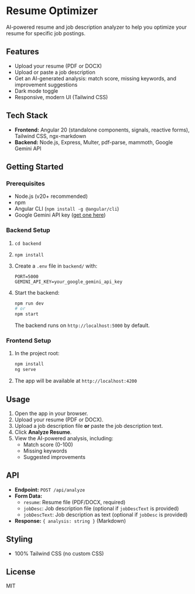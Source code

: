 # Resume Optimizer

AI-powered resume and job description analyzer to help you optimize your resume for specific job postings.

## Features

- Upload your resume (PDF or DOCX)
- Upload or paste a job description
- Get an AI-generated analysis: match score, missing keywords, and improvement suggestions
- Dark mode toggle
- Responsive, modern UI (Tailwind CSS)

## Tech Stack

- **Frontend:** Angular 20 (standalone components, signals, reactive forms), Tailwind CSS, ngx-markdown
- **Backend:** Node.js, Express, Multer, pdf-parse, mammoth, Google Gemini API

## Getting Started

### Prerequisites

- Node.js (v20+ recommended)
- npm
- Angular CLI (`npm install -g @angular/cli`)
- Google Gemini API key ([get one here](https://aistudio.google.com/app/apikey))

### Backend Setup

1. `cd backend`
2. `npm install`
3. Create a `.env` file in `backend/` with:

   ```text
   PORT=5000
   GEMINI_API_KEY=your_google_gemini_api_key
   ```

4. Start the backend:

   ```bash
   npm run dev
   # or
   npm start
   ```

   The backend runs on `http://localhost:5000` by default.

### Frontend Setup

1. In the project root:

   ```bash
   npm install
   ng serve
   ```

2. The app will be available at `http://localhost:4200`

## Usage

1. Open the app in your browser.
2. Upload your resume (PDF or DOCX).
3. Upload a job description file **or** paste the job description text.
4. Click **Analyze Resume**.
5. View the AI-powered analysis, including:
   - Match score (0-100)
   - Missing keywords
   - Suggested improvements

## API

- **Endpoint:** `POST /api/analyze`
- **Form Data:**
  - `resume`: Resume file (PDF/DOCX, required)
  - `jobDesc`: Job description file (optional if `jobDescText` is provided)
  - `jobDescText`: Job description as text (optional if `jobDesc` is provided)
- **Response:** `{ analysis: string }` (Markdown)

## Styling

- 100% Tailwind CSS (no custom CSS)

## License

MIT
